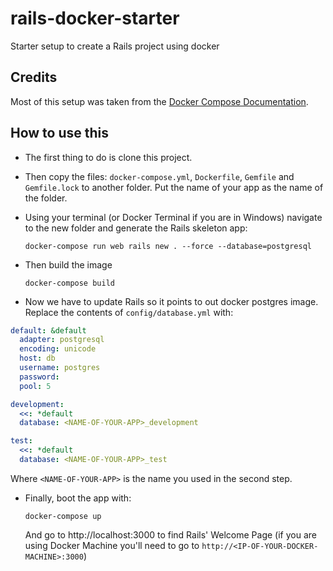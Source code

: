 # rails-docker-starter
Starter setup to create a Rails project using docker

## Credits
Most of this setup was taken from the [Docker Compose Documentation](https://docs.docker.com/compose/rails/).

## How to use this
* The first thing to do is clone this project.
* Then copy the files: `docker-compose.yml`, `Dockerfile`, `Gemfile` and `Gemfile.lock` to another
folder. Put the name of your app as the name of the folder.
* Using your terminal (or Docker Terminal if you are in Windows) navigate to the new folder and
generate the Rails skeleton app:

   `docker-compose run web rails new . --force --database=postgresql`
* Then build the image

   `docker-compose build`
* Now we have to update Rails so it points to out docker postgres image. Replace the contents
of `config/database.yml` with:

```yml
default: &default
  adapter: postgresql
  encoding: unicode
  host: db
  username: postgres
  password:
  pool: 5

development:
  <<: *default
  database: <NAME-OF-YOUR-APP>_development

test:
  <<: *default
  database: <NAME-OF-YOUR-APP>_test
```
   Where `<NAME-OF-YOUR-APP>` is the name you used in the second step.
* Finally, boot the app with:

   `docker-compose up`

   And go to http://localhost:3000 to find Rails' Welcome Page (if you are using Docker Machine
   you'll need to go to `http://<IP-OF-YOUR-DOCKER-MACHINE>:3000`)
